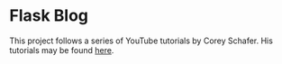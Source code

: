# Flask Blog

This project follows a series of YouTube tutorials by Corey Schafer. His tutorials may be found [here](https://www.youtube.com/playlist?list=PL-osiE80TeTs4UjLw5MM6OjgkjFeUxCYH).